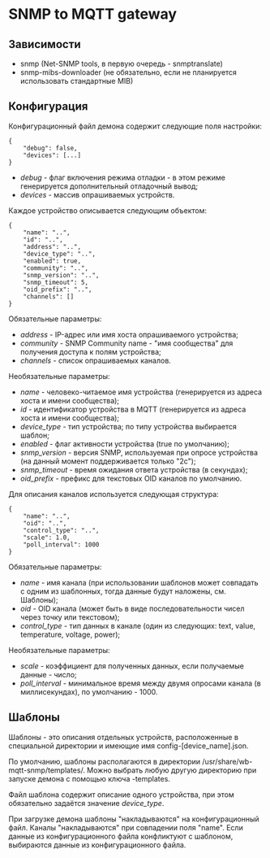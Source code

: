 SNMP to MQTT gateway
====================

Зависимости
-----------

* snmp (Net-SNMP tools, в первую очередь - snmptranslate)
* snmp-mibs-downloader (не обязательно, если не планируется использовать стандартные MIB)


Конфигурация
------------

Конфигурационный файл демона содержит следующие поля настройки:

```
{
    "debug": false,
    "devices": [...]
}
```

* *debug* - флаг включения режима отладки - в этом режиме генерируется дополнительный отладочный вывод;
* *devices* - массив опрашиваемых устройств.

Каждое устройство описывается следующим объектом:

```
{
    "name": "..",
    "id": "..",
    "address": "..",
    "device_type": "..",
    "enabled": true,
    "community": "..",
    "snmp_version": "..",
    "snmp_timeout": 5,
    "oid_prefix": "..",
    "channels": []
}
```

Обязательные параметры:
* *address* - IP-адрес или имя хоста опрашиваемого устройства;
* *community* - SNMP Community name - "имя сообщества" для получения доступа к полям устройства;
* *channels* - список опрашиваемых каналов.

Необязательные параметры:
* *name* - человеко-читаемое имя устройства (генерируется из адреса хоста и имени сообщества);
* *id* - идентификатор устройства в MQTT (генерируется из адреса хоста и имени сообщества);
* *device_type* - тип устройства; по типу устройства выбирается шаблон;
* *enabled* - флаг активности устройства (true по умолчанию);
* *snmp_version* - версия SNMP, используемая при опросе устройства (на данный момент поддерживается только "2c");
* *snmp_timeout* - время ожидания ответа устройства (в секундах);
* *oid_prefix* - префикс для текстовых OID каналов по умолчанию.


Для описания каналов используется следующая структура:

```
{
    "name": "..",
    "oid": "..",
    "control_type": "..",
    "scale": 1.0,
    "poll_interval": 1000
}
```

Обязательные параметры:
* *name* - имя канала (при использовании шаблонов может совпадать с одним из шаблонных, тогда данные будут наложены, см. Шаблоны);
* *oid* - OID канала (может быть в виде последовательности чисел через точку или текстовом);
* *control_type* - тип данных в канале (один из следующих: text, value, temperature, voltage, power);

Необязательные параметры:
* *scale* - коэффициент для полученных данных, если получаемые данные - число;
* *poll_interval* - минимальное время между двумя опросами канала (в миллисекундах), по умолчанию - 1000.


Шаблоны
-------

Шаблоны - это описания отдельных устройств, расположенные в специальной директории и имеющие имя config-[device_name].json.

По умолчанию, шаблоны располагаются в директории /usr/share/wb-mqtt-snmp/templates/. Можно выбрать любую другую директорию при
запуске демона с помощью ключа -templates.

Файл шаблона содержит описание одного устройства, при этом обязательно задаётся значение *device_type*.

При загрузке демона шаблоны "накладываются" на конфигурационный файл. Каналы "накладываются" при совпадении поля "name".
Если данные из конфигурационного файла конфликтуют с шаблоном, выбираются данные из конфигурационного файла.
